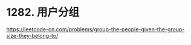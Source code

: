 # 1282. 用户分组

https://leetcode-cn.com/problems/group-the-people-given-the-group-size-they-belong-to/